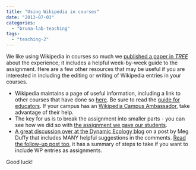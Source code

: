 ```yaml
---
title: "Using Wikipedia in courses"
date: "2013-07-03"
categories: 
  - "bruna-lab-teaching"
tags: 
  - "teaching-2"
---
```


We like using Wikipedia in courses so much we [published a paper in _TREE_](http://www.wec.ufl.edu/faculty/brunae/Publications/Callis_etal_2009_TREE.pdf) about the experience; it includes a helpful week-by-week guide to the assignment. Here are a few other resources that may be useful if you are interested in including the editing or writing of Wikipedia entries in your courses.

- Wikipedia maintains a page of useful information, including a link to other courses that have done so [here](http://en.wikipedia.org/wiki/Wikipedia:School_and_university_projects). Be sure to read the [guide for educators](http://en.wikipedia.org/wiki/Wikipedia:Education_program/Educators). If your campus has an [Wikipedia Campus Ambassador](http://en.wikipedia.org/wiki/Special:CampusVolunteers), take advantage of their help.
- The key for us is to break the assignment into smaller parts - you can see how we did so with [the assignment we gave our students](http://brunalab.org/wp-content/uploads/2013/07/WikipediaGroupProject-Assignment.pdf).
- [A great discussion over at the Dynamic Ecology blog](http://dynamicecology.wordpress.com/2014/05/05/using-wikipedia-in-the-classroom-a-cautionary-tale/) on a post by Meg Duffy that includes MANY helpful suggestions in the comments. [Read the follow-up post too](http://dynamicecology.wordpress.com/2014/05/10/follow-up-to-my-cautionary-tale-regarding-using-wikipedia-in-the-classroom/), it has a summary of steps to take if you want to include WP entries as assignments.

Good luck!
